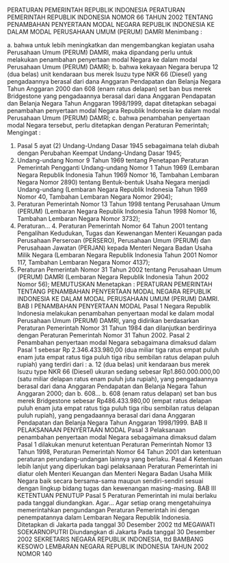  PERATURAN PEMERINTAH REPUBLIK INDONESIA PERATURAN PEMERINTAH REPUBLIK INDONESIA NOMOR 66 TAHUN 2002 TENTANG PENAMBAHAN PENYERTAAN MODAL NEGARA REPUBLIK INDONESIA KE DALAM MODAL PERUSAHAAN UMUM (PERUM) DAMRI
Menimbang :

a. bahwa untuk lebih meningkatkan dan mengembangkan kegiatan usaha Perusahaan Umum (PERUM) DAMRI, maka dipandang perlu untuk melakukan penambahan penyertaan modal Negara ke dalam modal Perusahaan Umum (PERUM) DAMRI;
b. bahwa kekayaan Negara berupa 12 (dua belas) unit kendaraan bus merek Isuzu type NKR 66 (Diesel) yang pengadaannya berasal dari dana Anggaran Pendapatan dan Belanja Negara Tahun Anggaran 2000 dan 608 (enam ratus delapan) set ban bus merek Bridgestone yang pengadaannya berasal dari dana Anggaran Pendapatan dan Belanja Negara Tahun Anggaran 1998/1999, dapat ditetapkan sebagai penambahan penyertaan modal Negara Republik Indonesia ke dalam modal Perusahaan Umum (PERUM) DAMRI;
c. bahwa penambahan penyertaan modal Negara tersebut, perlu ditetapkan dengan Peraturan Pemerintah;
Mengingat :

1. Pasal 5 ayat (2) Undang-Undang Dasar 1945 sebagaimana telah diubah dengan Perubahan Keempat Undang-Undang Dasar 1945;
2. Undang-undang Nomor 9 Tahun 1969 tentang Penetapan Peraturan Pemerintah Pengganti Undang-undang Nomor 1 Tahun 1969 (Lembaran Negara Republik Indonesia Tahun 1969 Nomor 16, Tambahan Lembaran Negara Nomor 2890) tentang Bentuk-bentuk Usaha Negara menjadi Undang-undang (Lembaran Negara Republik Indonesia Tahun 1969 Nomor 40, Tambahan Lembaran Negara Nomor 2904);
3. Peraturan Pemerintah Nomor 13 Tahun 1998 tentang Perusahaan Umum (PERUM) (Lembaran Negara Republik Indonesia Tahun 1998 Nomor 16, Tambahan Lembaran Negara Nomor 3732);
4. Peraturan… 4. Peraturan Pemerintah Nomor 64 Tahun 2001 tentang Pengalihan Kedudukan, Tugas dan Kewenangan Menteri Keuangan pada Perusahaan Perseroan (PERSERO), Perusahaan Umum (PERUM) dan Perusahaan Jawatan (PERJAN) kepada Menteri Negara Badan Usaha Milik Negara (Lembaran Negara Republik Indonesia Tahun 2001 Nomor 117, Tambahan Lembaran Negara Nomor 4137);
5. Peraturan Pemerintah Nomor 31 Tahun 2002 tentang Perusahaan Umum (PERUM) DAMRI (Lembaran Negara Republik Indonesia Tahun 2002 Nomor 56); MEMUTUSKAN Menetapkan : PERATURAN PEMERINTAH TENTANG PENAMBAHAN PENYERTAAN MODAL NEGARA REPUBLIK INDONESIA KE DALAM MODAL PERUSAHAAN UMUM (PERUM) DAMRI.
BAB I PENAMBAHAN PENYERTAAN MODAL
Pasal 1
Negara Republik Indonesia melakukan penambahan penyertaan modal ke dalam modal Perusahaan Umum (PERUM) DAMRI, yang didirikan berdasarkan Peraturan Pemerintah Nomor 31 Tahun 1984 dan dilanjutkan berdirinya dengan Peraturan Pemerintah Nomor 31 Tahun 2002.
Pasal 2
Penambahan penyertaan modal Negara sebagaimana dimaksud dalam Pasal 1 sebesar Rp 2.346.433.980,00 (dua miliar tiga ratus empat puluh enam juta empat ratus tiga puluh tiga ribu sembilan ratus delapan puluh rupiah) yang terdiri dari :
a. 12 (dua belas) unit kendaraan bus merek Isuzu type NKR 66 (Diesel) ukuran sedang sebesar Rp1.860.000.000,00 (satu miliar delapan ratus enam puluh juta rupiah), yang pengadaannya berasal dari dana Anggaran Pendapatan dan Belanja Negara Tahun Anggaran 2000; dan
b. 608… b. 608 (enam ratus delapan) set ban bus merek Bridgestone sebesar Rp486.433.980,00 (empat ratus delapan puluh enam juta empat ratus tiga puluh tiga ribu sembilan ratus delapan puluh rupiah), yang pengadaannya berasal dari dana Anggaran Pendapatan dan Belanja Negara Tahun Anggaran 1998/1999.
BAB II PELAKSANAAN PENYERTAAN MODAL
Pasal 3
Pelaksanaan penambahan penyertaan modal Negara sebagaimana dimaksud dalam Pasal 1 dilakukan menurut ketentuan Peraturan Pemerintah Nomor 13 Tahun 1998, Peraturan Pemerintah Nomor 64 Tahun 2001 dan ketentuan peraturan perundang-undangan lainnya yang berlaku.
Pasal 4
Ketentuan lebih lanjut yang diperlukan bagi pelaksanaan Peraturan Pemerintah ini diatur oleh Menteri Keuangan dan Menteri Negara Badan Usaha Milik Negara baik secara bersama-sama maupun sendiri-sendiri sesuai dengan lingkup bidang tugas dan kewenangan masing-masing.
BAB III KETENTUAN PENUTUP
Pasal 5
Peraturan Pemerintah ini mulai berlaku pada tanggal diundangkan. Agar...
Agar setiap orang mengetahuinya memerintahkan pengundangan Peraturan Pemerintah ini dengan penempatannya dalam Lembaran Negara Republik Indonesia. Ditetapkan di Jakarta pada tanggal 30 Desember 2002 ttd MEGAWATI SOEKARNOPUTRI Diundangkan di Jakarta Pada tanggal 30 Desember 2002 SEKRETARIS NEGARA REPUBLIK INDONESIA, ttd BAMBANG KESOWO LEMBARAN NEGARA REPUBLIK INDONESIA TAHUN 2002 NOMOR 140